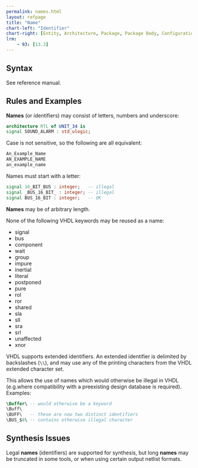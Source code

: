 ```yaml
---
permalink: names.html
layout: refpage
title: "Name"
chart-left: "Identifier"
chart-right: [Entity, Architecture, Package, Package Body, Configuration]
lrm:
    - 93: [13.3]
---
```


## Syntax

See reference manual.

## Rules and Examples



__Names__ (or identifiers) may consist of letters, numbers and underscore:
```vhdl
architecture RTL of UNIT_34 is
signal SOUND_ALARM : std_ulogic;
```

Case is not sensitive, so the following are all equivalent:
```vhdl
An_Example_Name
AN_EXAMPLE_NAME
an_example_name
```

Names must start with a letter:
```vhdl
signal 16_BIT_BUS : integer;   -- illegal
signal _BUS_16_BIT_ : integer; -- illegal
signal BUS_16_BIT : integer;   -- OK
```

__Names__ may be of arbitrary length.

None of the following VHDL keywords may be reused as a name:
- signal
- bus
- component
- wait
- group
- impure
- inertial
- literal
- postponed
- pure
- rol
- ror
- shared
- sla
- sll
- sra
- srl
- unaffected
- xnor

VHDL supports extended identifiers. An extended identifier is delimited by backslashes (`\\`), and may use any of the printing characters from the VHDL extended character set.

This allows the use of names which would otherwise be illegal in VHDL (e.g.where compatibility with a preexisting design database is required). Examples:
```vhdl
\Buffer\ -- would otherwise be a keyword
\Buff\
\BUFF\   -- these are now two distinct identifiers
\BUS_$8\ -- contains otherwise illegal character
```

## Synthesis Issues

Legal __names__ (identifiers) are supported for synthesis, but long __names__ may be truncated in some tools, or when using certain output netlist formats.

